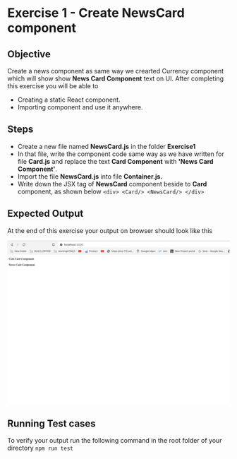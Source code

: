 # Exercise 1 -  Create NewsCard component
## Objective 
Create a news component as same way we crearted Currency component which will show show **News Card Component** text on UI. 
After completing this exercise you will be able to 

 - Creating a static React component.
 - Importing component and use it anywhere.

## Steps

 - Create a new file named **NewsCard.js** in the folder **Exercise1**
 - In that file, write the component code same way as we have written for file **Card.js** and replace the text **Card Component** with **'News Card Component'**.
 - Import the file **NewsCard.js** into file **Container.js.**
 - Write down the JSX tag of **NewsCard** component beside to **Card** component, as shown below
  `<div> <Card/> <NewsCard/> </div>`

## Expected Output
At the end of this exercise your output on browser should look like this 

![Expected Output](src/images/exercise1_output.png)


## Running Test cases

To verify your output run the following command in the root folder of your directory `npm run test`
